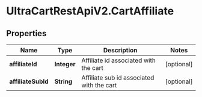 # UltraCartRestApiV2.CartAffiliate

## Properties
Name | Type | Description | Notes
------------ | ------------- | ------------- | -------------
**affiliateId** | **Integer** | Affiliate id associated with the cart | [optional] 
**affiliateSubId** | **String** | Affiliate sub id associated with the cart | [optional] 


